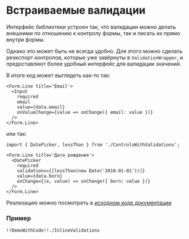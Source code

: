 # Встраиваемые валидации

Интерфейс библиотеки устроен так, что валидации можно делать внешними по отношению к контролу формы, так и писать их прямо внутри формы.

Однако это может быть не всегда удобно.
Для этого можно сделать реэкспорт контролов, которые уже завёрнуты в `ValidationWrapper`, и предоставляют более удобный интерфейс для валидации значений.

В итоге код может выглядеть как-то так:

    <Form.Line title='Email'>
      <Input
        required
        email
        value={data.email}
        onValueChange={value => onChange({ email: value })}
      />
    </Form.Line>

или так:

    import { DatePicker, lessThan } from './ControlsWithValidations';

    <Form.Line title='Дата рождения'>
      <DatePicker
        required
        validations={[lessThan(new Date('2010-01-01'))]}
        value={data.born}
        onChange={(e, value) => onChange({ born: value })}
      />
    </Form.Line>

Реализацию можно посмотреть в [исходном коде документации](https://github.com/skbkontur/retail-ui/tree/master/packages/react-ui-validations/docs/Concepts/InlineValidations)

### Пример

    !!DemoWithCode!!./InlineValidations
